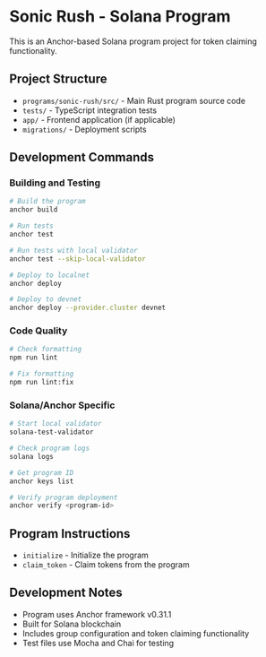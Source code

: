 # Sonic Rush - Solana Program

This is an Anchor-based Solana program project for token claiming functionality.

## Project Structure

- `programs/sonic-rush/src/` - Main Rust program source code
- `tests/` - TypeScript integration tests
- `app/` - Frontend application (if applicable)
- `migrations/` - Deployment scripts

## Development Commands

### Building and Testing
```bash
# Build the program
anchor build

# Run tests
anchor test

# Run tests with local validator
anchor test --skip-local-validator

# Deploy to localnet
anchor deploy

# Deploy to devnet
anchor deploy --provider.cluster devnet
```

### Code Quality
```bash
# Check formatting
npm run lint

# Fix formatting
npm run lint:fix
```

### Solana/Anchor Specific
```bash
# Start local validator
solana-test-validator

# Check program logs
solana logs

# Get program ID
anchor keys list

# Verify program deployment
anchor verify <program-id>
```

## Program Instructions

- `initialize` - Initialize the program
- `claim_token` - Claim tokens from the program

## Development Notes

- Program uses Anchor framework v0.31.1
- Built for Solana blockchain
- Includes group configuration and token claiming functionality
- Test files use Mocha and Chai for testing
